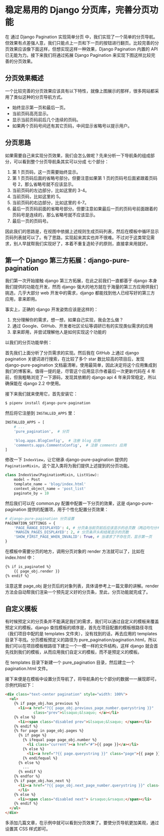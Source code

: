 # 稳定易用的 Django 分页库，完善分页功能

在 通过 Django Pagination 实现简单分页 中，我们实现了一个简单的分页导航。但效果有点差强人意，我们只能点上一页和下一页的按钮进行翻页。比较完善的分页效果应该像下面这样，但想实现这样一种效果，Django Pagination 内置的 API 已无能为力。接下来我们将通过拓展 Django Pagination 来实现下图这样比较完善的分页效果。

## 分页效果概述

一个比较完善的分页效果应该具有以下特性，就像上图展示的那样，很多网站都采用了类似这种的分页导航方式。

* 始终显示第一页和最后一页。
* 当前页码高亮显示。
* 显示当前页码前后几个连续的页码。
* 如果两个页码号间还有其它页码，中间显示省略号以提示用户。

## 分页思路

如果需要自己来实现分页效果，我们会怎么做呢？先来分析一下导航条的组成部分，可以看到整个分页导航条其实可以分成 七个部分：

1. 第 1 页页码，这一页需要始终显示。
2. 第 1 页页码后面的省略号部分。但要注意如果第 1 页的页码号后面紧跟着页码号 2，那么省略号就不应该显示。
3. 当前页码的左边部分，比如这里的 3-4。
4. 当前页码，比如这里的 5。
5. 当前页码的右边部分，比如这里的 6-7。
6. 最后一页页码前面的省略号部分。但要注意如果最后一页的页码号前面跟着的页码号是连续的，那么省略号就不应该显示。
7. 最后一页的页码号。

因此我们的思路是，在视图中依据上述规则生成页码列表，然后在模板中循环显示页码列表就可以了。有了思路，实现起来其实也并不很难。不过对于这类常见需求，别人早就帮我们实现好了，本着不重复造轮子的原则，直接拿来用就好。

## 第一个 Django 第三方拓展：django-pure-pagination

我们第一次开始接触 django 第三方拓展，在此之前我们一直都基于 django 本身我们提供的功能在开发，然而 django 强大的地方就在于海量的第三方应用供我们挑选，几乎大部分 web 开发中的需求，django 都能找到他人已经写好的第三方应用，拿来即用。

事实上，正确的 django 开发姿势应该是这样的：

1. 充分理解你的需求，想一想，如果自己实现，我会怎么做？
2. 通过 Google、GitHub、开发者社区论坛等调研已有的实现类似需求的应用
3. 拿来即用，并尝试理解他人是如何实现这个功能的

以我们的分页功能举例：

首先我们上面分析了分页需求的实现。然后我在 GitHub 上通过 django pagination 关键词进行搜索，在比较了多个 star 数比较高的项目后，发现 django-pure-pagination 文档最清晰，使用最简单，因此决定将这个应用集成到我们的博客来。值得一提的是，尽管这个应用显示作者最后一次更新代码在 4 年前，但我粗略浏览了一下源码，发现其依赖的 django api 4 年来异常稳定，所以确保能在 django 2.2 中使用。

接下来我们就来使用它，首先安装它：

```python
$ pipenv install django-pure-pagination
```

然后将它注册到 `INSTALLED_APPS` 里：

```python
INSTALLED_APPS = [
    # ...
    'pure_pagination',  # 分页
 
    'blog.apps.BlogConfig',  # 注册 blog 应用
    'comments.apps.CommentsConfig',  # 注册 comments 应用
]
```

修改一下 `IndexView`，让它继承 django-pure-pagination 提供的 `PaginationMixin`，这个混入类将为我们提供上述提到的分页功能。

```python
class IndexView(PaginationMixin, ListView):
    model = Post
    template_name = 'blog/index.html'
    context_object_name = 'post_list'
    paginate_by = 10
```

然后我们可以在 common.py 配置中配置一下分页的效果，这是 django-pure-pagination 提供的配置项，用于个性化配置分页效果：

```python
# django-pure-pagination 分页设置
PAGINATION_SETTINGS = {
    'PAGE_RANGE_DISPLAYED': 4, # 分页条当前页前后应该显示的总页数（两边均匀分布，因此要设置为偶数），
    'MARGIN_PAGES_DISPLAYED': 2, # 分页条开头和结尾显示的页数
    'SHOW_FIRST_PAGE_WHEN_INVALID': True, # 当请求了不存在页，显示第一页
}
```

在模板中需要分页的地方，调用分页对象的 render 方法就可以了，比如在 index.html 中：

```html
{% if is_paginated %}
    {{ page_obj.render }}
{% endif %}
```

注意这里 page_obj 是分页后的对象列表，具体请参考上一篇文章的讲解。render 方法会自动帮我们渲染一个预先定义好的分页条，至此，分页功能就完成了。

## 自定义模板

有时候预定义的分页条并不能满足我们的需求，我们可以通过自定义的模板来覆盖预定义的模板。django 查找模板的顺序是，首先在项目配置的模板根路径寻找（我们项目中配的是 templates 文件夹），没有找到的话，再去应用的 templates 目录下寻找。分页模板预定义的路径为 pure_pagination/pagination.html，所以我们可以在项目模板根路径下建立一个一模一样的文件结构，这样 django 就会首先找到我们的模板，从而应用我们自定义的模板，而不是预定义的模板。

在 templates 目录下新建一个 pure_pagination 目录，然后建立一个 pagination.html 文件。

接下来便是在模板中设置分页导航了，将导航条的七个部分的数据一一展现即可，示例代码如下：

```html
<div class="text-center pagination" style="width: 100%">
  <ul>
    {% if page_obj.has_previous %}
      <li><a href="?{{ page_obj.previous_page_number.querystring }}"
             class="prev">&lsaquo;&lsaquo; </a></li>
    {% else %}
      <li><span class="disabled prev">&lsaquo;&lsaquo; </span></li>
    {% endif %}
    {% for page in page_obj.pages %}
      {% if page %}
        {% ifequal page page_obj.number %}
          <li class="current"><a href="#">{{ page }}</a></li>
        {% else %}
          <li><a href="?{{ page.querystring }}" class="page">{{ page }}</a></li>
        {% endifequal %}
      {% else %}
        ...
      {% endif %}
    {% endfor %}
    {% if page_obj.has_next %}
      <li><a href="?{{ page_obj.next_page_number.querystring }}" class="next"> &rsaquo;&rsaquo;</a>
      </li>
    {% else %}
      <li><span class="disabled next"> &rsaquo;&rsaquo;</span></li>
    {% endif %}
  </ul>
</div>
```

多添加几篇文章，在示例中就可以看到分页效果了。要使分页导航更加美观，通过设置其 CSS 样式即可。